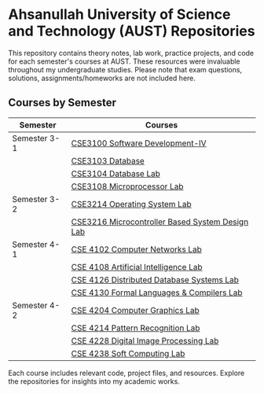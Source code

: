 # Ahsanullah University of Science and Technology (AUST) Repositories

This repository contains theory notes, lab work, practice projects, and code for each semester's courses at AUST. These resources were invaluable throughout my undergraduate studies.
Please note that exam questions, solutions, assignments/homeworks are not included here.

## Courses by Semester

| Semester    | Courses                                                                                  |
|-------------|------------------------------------------------------------------------------------------|
| Semester 3-1 | [CSE3100 Software Development-IV](https://github.com/AKC23/AUST/tree/main/Semester%203-1/CSE3100%20Software%20Development-IV)             |
|             | [CSE3103 Database](https://github.com/AKC23/AUST/tree/main/Semester%203-1/CSE3103%20Database)                                            |
|             | [CSE3104 Database Lab](https://github.com/AKC23/AUST/tree/main/Semester%203-1/CSE3104%20Database%20Lab)                                    |
|             | [CSE3108 Microprocessor Lab](https://github.com/AKC23/AUST/tree/main/Semester%203-1/CSE3108%20Microprocessor%20Lab)                        |
| Semester 3-2 | [CSE3214 Operating System Lab](https://github.com/AKC23/AUST/tree/main/Semester%203-2/CSE3214%20Operating%20System%20Lab)             |
|             | [CSE3216 Microcontroller Based System Design Lab](https://github.com/AKC23/AUST/tree/main/Semester%203-2/CSE3216%20Microcontroller%20Based%20System%20Design%20Lab)                                            |
| Semester 4-1 | [CSE 4102 Computer Networks Lab](https://github.com/AKC23/AUST/tree/main/Semester%204-1/CSE%204102%20Computer%20Networks%20Lab)                |
|             | [CSE 4108 Artificial Intelligence Lab](https://github.com/AKC23/AUST/tree/main/Semester%204-1/CSE%204108%20Artificial%20Intelligence%20Lab)                           |
|             | [CSE 4126 Distributed Database Systems Lab](https://github.com/AKC23/AUST/tree/main/Semester%204-1/CSE%204126%20Distributed%20Database%20Systems%20Lab)                 |
|             | [CSE 4130 Formal Languages & Compilers Lab](https://github.com/AKC23/AUST/tree/main/Semester%204-1/CSE%204130%20Formal%20Languages%20%26%20Compilers%20Lab)                           |
| Semester 4-2 | [CSE 4204 Computer Graphics Lab](https://github.com/AKC23/AUST/tree/main/Semester%204-2/CSE%204204%20Computer%20Graphics%20Lab)                         |
|             | [CSE 4214 Pattern Recognition Lab](https://github.com/AKC23/AUST/tree/main/Semester%204-2/CSE%204214%20Pattern%20Recognition%20Lab)             |
|             | [CSE 4228 Digital Image Processing Lab](https://github.com/AKC23/AUST/tree/main/Semester%204-2/CSE%204228%20Digital%20Image%20Processing%20Lab)                                              |
|             | [CSE 4238 Soft Computing Lab](https://github.com/AKC23/AUST/tree/main/Semester%204-2/CSE%204238%20Soft%20Computing%20Lab)                                             |


Each course includes relevant code, project files, and resources.
Explore the repositories for insights into my academic works.

